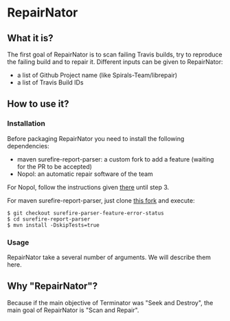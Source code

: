 # RepairNator

## What it is?

The first goal of RepairNator is to scan failing Travis builds, try to reproduce the failing build and to repair it.
Different inputs can be given to RepairNator:
   * a list of Github Project name (like Spirals-Team/librepair)
   * a list of Travis Build IDs
   
## How to use it?

### Installation

Before packaging RepairNator you need to install the following dependencies: 
   * maven surefire-report-parser: a custom fork to add a feature (waiting for the PR to be accepted)
   * Nopol: an automatic repair software of the team
   
For Nopol, follow the instructions given [there](https://github.com/SpoonLabs/nopol#getting-started) until step 3.

For maven surefire-report-parser, just clone [this fork](https://github.com/surli/maven-surefire) and execute:

```
$ git checkout surefire-parser-feature-error-status
$ cd surefire-report-parser
$ mvn install -DskipTests=true
```

### Usage

RepairNator take a several number of arguments. We will describe them here.

## Why "RepairNator"?
Because if the main objective of Terminator was "Seek and Destroy", the main goal of RepairNator is "Scan and Repair".